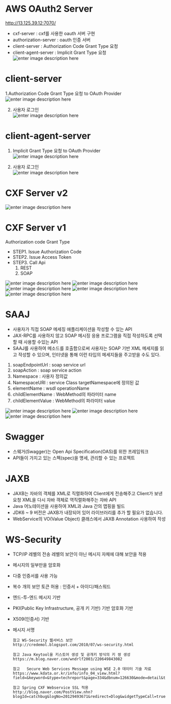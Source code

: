 
# AWS OAuth2 Server
http://13.125.39.12:7070/
- cxf-server : cxf를 사용한 oauth 서버 구현
- authorization-server : oauth 인증 서버
- client-server : Authorization Code Grant Type 요청
- client-agent-server : Implicit Grant Type 요청  
![enter image description here](./cxf-server/readme/image/oauth/01.aws-index.PNG)


# client-server  
1.Authorization Code Grant Type 요청 to OAuth Provider    
![enter image description here](./cxf-server/readme/image/oauth/03.oauth-client.PNG)     

2. 사용자 로그인   
![enter image description here](./cxf-server/readme/image/oauth/03.oauth-client.PNG)       
 
# client-agent-server   
1. Implicit Grant Type 요청 to OAuth Provider      
![enter image description here](./cxf-server/readme/image/oauth/05.oauth-agent.PNG)    

2. 사용자 로그인    
![enter image description here](./cxf-server/readme/image/oauth/06.oauth-agent-auth.PNG)    

# CXF Server v2
![enter image description here](./cxf-server/readme/image/oauth/02.cxf-main.PNG)     


# CXF Server v1
Authorization code Grant Type
- STEP1. Issue Authorization Code
- STEP2. Issue Access Token
- STEP3. Call Api
   1. REST
   2. SOAP
  
![enter image description here](./cxf-server/readme/image/oauth/img1.PNG)
![enter image description here](./cxf-server/readme/image/oauth/img2.PNG)
![enter image description here](./cxf-server/readme/image/oauth/img3.PNG)
![enter image description here](./cxf-server/readme/image/oauth/img4.PNG)
![enter image description here](./cxf-server/readme/image/oauth/img5.PNG)

# SAAJ 

- 사용자가 직접 SOAP 메세징 애플리케이션을 작성할 수 있는 API
- JAX-RPC를 사용하지 않고 SOAP 메시징 응용 프로그램을 직접 작성하도록 선택할 때 사용할 수있는 API
- SAAJ를 사용하여 메소드를 호출함으로써 사용자는 SOAP 기반 XML 메세지를 읽고 작성할 수 있으며,  인터넷을 통해 이런 타입의 메세지들을 주고받을 수도 있다.

1. soapEndpointUrl  : soap service url
2. soapAction : soap service action
3. Namespace  : 사용자 정의값
4. NamespaceURI  : service Class targetNamespace에 정의된 값 
5. elementName : wsdl operationName 
6. childElementName : WebMethod의 파라미터 name
7. childElementValue : WebMethod의 파라미터 value

![enter image description here](./cxf-server/readme/image/saaj/img1.PNG)
![enter image description here](./cxf-server/readme/image/saaj/img2.PNG)
![enter image description here](./cxf-server/readme/image/saaj/img3.PNG)


# Swagger
- 스웨거(Swagger)는 Open Api Specification(OAS)를 위한 프레임워크
- API들이 가지고 있는 스펙(spec)을 명세, 관리할 수 있는 프로젝트



# JAXB


- JAXB는 자바의 객체를 XML로 직렬화하여 Client에게 전송해주고 Client가 보낸 요청 XML을 다시 자바 객체로 역직렬화해주는 자바 API
- Java 어노테이션을 사용하여 XML과 Java 간의 맵핑을 빌드
- JDK6 ~ 9 버전은 JAXB가 내장되어 있어 라이브러리를 추가 할 필요가 없습니다. 
- WebService의 VO(Value Object) 클래스에서 JAXB Annotation 사용하여 작성


# WS-Security


- TCP/IP 레벨의 전송 레벨의 보안이 아닌 메시지 자체에 대해 보안을 적용
- 메시지의 일부만을 암호화
- 다중 인증서를 사용 가능
- 복수 개의 보안 토큰 허용 : 인증서 + 아이디/패스워드
- 엔드-투-엔드 메시지 기반 
- PKI(Public Key Infrastructure, 공개 키 기반) 기반 암호화 기반
- X509(인증서) 기반
-  메시지 서명 


       참고 WS-Security 웹서비스 보안
       http://credemol.blogspot.com/2010/07/ws-security.html
       
       참고 Java Keytool을 키스토어 생성 및 공개키 방식의 키 쌍 생성
       https://m.blog.naver.com/wndrlf2003/220649843082
       
       참고	Secure Web Services Message using WSE 2.0 데이터 기술 자료
       https://www.kdata.or.kr/info/info_04_view.html?field=&keyword=&type=techreport&page=334&dbnum=126630&mode=detail&type=techreport
       
       참고 Spring CXF Webservice SSL 적용
       http://blog.naver.com/PostView.nhn?blogId=catchbug&logNo=20129493671&redirect=Dlog&widgetTypeCall=true&directAccess=fals
